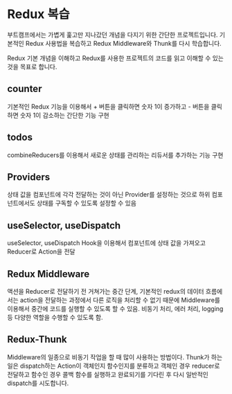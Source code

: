 # Redux 복습

부트캠프에서는 가볍게 훑고만 지나갔던 개념을 다지기 위한 간단한 프로젝트입니다.
기본적인 Redux 사용법을 복습하고 Redux Middleware와 Thunk를 다시 학습합니다.

Redux 기본 개념을 이해하고 Redux를 사용한 프로젝트의 코드를 읽고 이해할 수 있는 것을 목표로 합니다.

## counter

기본적인 Redux 기능을 이용해서 + 버튼을 클릭하면 숫자 1이 증가하고 - 버튼을 클릭하면 숫자 1이 감소하는 간단한 기능 구현 

## todos

combineReducers를 이용해서 새로운 상태를 관리하는 리듀서를 추가하는 기능 구현

## Providers

상태 값을 컴포넌트에 각각 전달하는 것이 아닌 Provider를 설정하는 것으로 하위 컴포넌트에서도 상태를 구독할 수 있도록 설정할 수 있음

## useSelector, useDispatch

useSelector, useDispatch Hook을 이용해서 컴포넌트에 상태 값을 가져오고 Reducer로 Action을 전달

## Redux Middleware

액션을 Reducer로 전달하기 전 거쳐가는 중간 단계, 기본적인 redux의 데이터 흐름에서는 action을 전달하는 과정에서 다른 로직을 처리할 수 없기 때문에 Middleware를 이용해서 중간에 코드를 실행할 수 있도록 할 수 있음.
비동기 처리, 에러 처리, logging등 다양한 역할을 수행할 수 있도록 함.

## Redux-Thunk

Middleware의 일종으로 비동기 작업을 할 때 많이 사용하는 방법이다.
Thunk가 하는 일은 dispatch하는 Action이 객체인지 함수인지를 분류하고 객체인 경우 reducer로 전달하고 함수인 경우 콜백 함수를 실행하고 완료되기를 기다린 후 다시 일반적인 dispatch를 시도합니다.